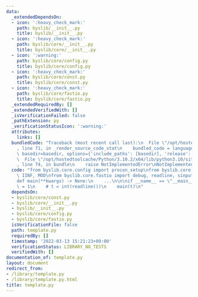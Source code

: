```yaml
---
data:
  _extendedDependsOn:
  - icon: ':heavy_check_mark:'
    path: byslib/__init__.py
    title: byslib/__init__.py
  - icon: ':heavy_check_mark:'
    path: byslib/core/__init__.py
    title: byslib/core/__init__.py
  - icon: ':warning:'
    path: byslib/core/config.py
    title: byslib/core/config.py
  - icon: ':heavy_check_mark:'
    path: byslib/core/const.py
    title: byslib/core/const.py
  - icon: ':heavy_check_mark:'
    path: byslib/core/fastio.py
    title: byslib/core/fastio.py
  _extendedRequiredBy: []
  _extendedVerifiedWith: []
  _isVerificationFailed: false
  _pathExtension: py
  _verificationStatusIcon: ':warning:'
  attributes:
    links: []
  bundledCode: "Traceback (most recent call last):\n  File \"/opt/hostedtoolcache/Python/3.10.2/x64/lib/python3.10/site-packages/onlinejudge_verify/documentation/build.py\"\
    , line 71, in _render_source_code_stat\n    bundled_code = language.bundle(stat.path,\
    \ basedir=basedir, options={'include_paths': [basedir], 'release': True}).decode()\n\
    \  File \"/opt/hostedtoolcache/Python/3.10.2/x64/lib/python3.10/site-packages/onlinejudge_verify/languages/python.py\"\
    , line 74, in bundle\n    raise NotImplementedError\nNotImplementedError\n"
  code: "from byslib.core.config import procon_setup\nfrom byslib.core.const import\
    \ IINF, MOD\nfrom byslib.core.fastio import debug, readline, sinput\n\n\n@procon_setup\n\
    def main(**kwargs) -> None:\n    ...\n\n\nif __name__ == \"__main__\":\n    t\
    \ = 1\n    # t = int(readline())\n    main(t)\n"
  dependsOn:
  - byslib/core/const.py
  - byslib/core/__init__.py
  - byslib/__init__.py
  - byslib/core/config.py
  - byslib/core/fastio.py
  isVerificationFile: false
  path: template.py
  requiredBy: []
  timestamp: '2022-03-13 15:21:23+09:00'
  verificationStatus: LIBRARY_NO_TESTS
  verifiedWith: []
documentation_of: template.py
layout: document
redirect_from:
- /library/template.py
- /library/template.py.html
title: template.py
---
```

